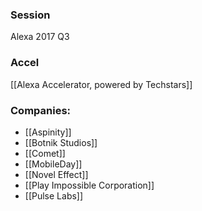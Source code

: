 
### Session
Alexa 2017 Q3

### Accel
[[Alexa Accelerator, powered by Techstars]]

### Companies:
- [[Aspinity]]
- [[Botnik Studios]]
- [[Comet]]
- [[MobileDay]]
- [[Novel Effect]]
- [[Play Impossible Corporation]]
- [[Pulse Labs]]


